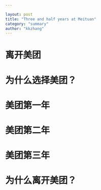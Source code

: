 ```yaml
---

layout: post
title: "Three and half years at Meituan"
category: "summary"
author: "kkzhang"
---
```


# 离开美团

# 为什么选择美团？

# 美团第一年

# 美团第二年

# 美团第三年

# 为什么离开美团？

